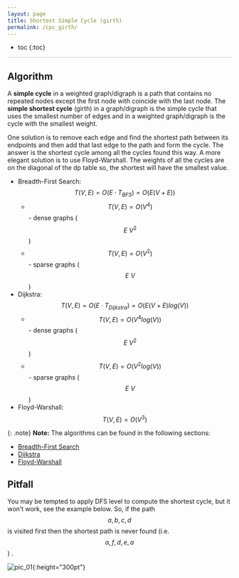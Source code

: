 ```yaml
---
layout: page
title: Shortest Simple Cycle (girth)
permalink: /cpc_girth/
---
```


* toc
{:toc}

<hr style="height:1px; border:none; color:#ccc; background-color:#ccc;">

## Algorithm

A **simple cycle** in a weighted graph/digraph is a path that contains no repeated nodes except the first node with coincide with the last node. The **simple shortest cycle** (girth) in a graph/digraph is the simple cycle that uses the smallest number of edges and in a weighted graph/digraph is the cycle with the smallest weight.

One solution is to remove each edge and find the shortest path between its endpoints and then add that last edge to the path and form the cycle. The answer is the shortest cycle among all the cycles found this way. A more elegant solution is to use Floyd-Warshall. The weights of all the cycles are on the diagonal of the dp table so, the shortest will have the smallest value.
* Breadth-First Search: $$ T(V, E) = O(E \cdot T_{BFS}) = O(E(V+E)) $$
  * $$ T(V, E) = O(V^4) $$ - dense graphs ($$ E ~ V^2 $$)
  * $$ T(V, E) = O(V^2) $$ - sparse graphs ($$ E ~ V $$)
* Dijkstra: $$ T(V, E) = O(E \cdot T_{Dijkstra}) = O(E(V+E)log(V)) $$
  * $$ T(V, E) = O(V^4log(V)) $$ - dense graphs ($$ E ~ V^2 $$)
  * $$ T(V, E) = O(V^2log(V)) $$ - sparse graphs ($$ E ~ V $$)
* Floyd-Warshall: $$ T(V, E) = O(V^3) $$

{: .note}
**Note:** The algorithms can be found in the following sections:
* <a href="/sssp_bfs/"> Breadth-First Search </a>
* <a href="/sssp_dijkstra/"> Dijkstra </a>
* <a href="/apsp_floyd_warshall/"> Floyd-Warshall </a>

## Pitfall

You may be tempted to apply DFS level to compute the shortest cycle, but it won’t work, see the example below. So, if the path $$ a, b, c, d $$ is visited first then the shortest path is never found (i.e. $$ a, f, d, e, a $$) .

![pic_01](/graph/img/cpc_girth_1.png){:height="300pt"}